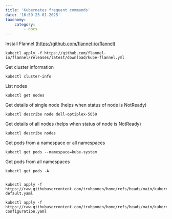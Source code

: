 ```yaml
---
title: 'Kubernetes frequent commands'
date: '16:59 25-01-2025'
taxonomy:
    category:
        - docs
---
```


Install Flannel (https://github.com/flannel-io/flannel)

    kubectl apply -f https://github.com/flannel-io/flannel/releases/latest/download/kube-flannel.yml

Get cluster information

    kubectl cluster-info
    
List nodes

    kubectl get nodes

Get details of single node (helps when status of node is NotReady)

    kubectl describe node dell-optiplex-5050

Get details of all nodes (helps when status of node is NotReady)

    kubectl describe nodes
 
Get pods from a namespace or all namespaces
 
    kubectl get pods --namespace=kube-system

Get pods from all namespaces
 
    kubectl get pods -A
  
 
    kubectl apply -f https://raw.githubusercontent.com/truhponen/home/refs/heads/main/kubernetes/purelb/servicegroup-default.yaml
 
    kubectl apply -f https://raw.githubusercontent.com/truhponen/home/refs/heads/main/kubernetes/purelb/test-configuration.yaml
